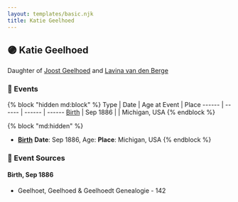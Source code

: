 ```yaml
---
layout: templates/basic.njk
title: Katie Geelhoed
---
```

## 🟣 Katie Geelhoed

Daughter of [Joost Geelhoed](/people/7/73673934) and [Lavina van den Berge](/people/7/71558365)

### 📆 Events

{% block "hidden md:block" %}
Type | Date | Age at Event | Place
------ | ------ | ------ | ------
[Birth](#event-event-2) | Sep 1886 |  | Michigan, USA
{% endblock %}

{% block "md:hidden" %}
- **[Birth](#event-event-2)**
**Date**: Sep 1886, Age:
**Place**: Michigan, USA
{% endblock %}

### 📰 Event Sources

#### <a id="event-event-2"></a> Birth, Sep 1886
* Geelhoet, Geelhoed & Geelhoedt Genealogie  - 142